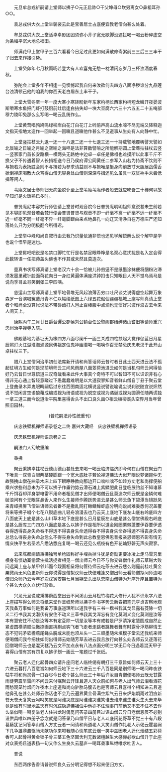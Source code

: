 <!-- { "loadSidebar": true } -->
　　元旦牟总戎祈嗣请上堂师以拂子○元正启祚○干父坤母○坎男离女○鼻祖耳孙○○。

　　袁总戎供大衣上堂举袈裟云此是宝善居士占底便宜教老僧向甚么处着。

　　牟总戎供大衣上堂活卓卓影团团须弥小芥子宽无歇脚没遮拦喝一喝云粉碎虚空为条幅平沉大地总福田。

　　师满花甲上堂甲子三百六看看今日足过此更如何满散修斋粥前三三后三三丰干子归去来作接引势。

　　上堂癸卯年七月秋雨旸若登大有人欢喜鬼无愁一枕清闲忘岁月三杯浊酒度春秋。

　　弥陀会上堂多年不相逢一见懊憾起我自何来汝欲何去四方八面净秽谁分九品莲台浊清顿己他的咱我的你西天老白眉东土丰干子。

　　上堂大雪冬至一年一度大寒小寒转盼新年东家杓柄长西家杓柄短龙鳞开夜晏波斯嚼寒水鱼把门虾打鼓厨前灶后逢白拈失却一块大豆腐六六三十六五五二十五唵部　穆力陵印兔那么么写喝一喝云乱统作么。

　　上堂黄莺唱鹁鸠鸣绿柳岸白花汀白花汀上听鹃声高山流水啼不尽无端又降释迦文指天指地太造作一回举起一回瞋且道瞋他作甚么不见道事从生处有人向静中忙。

　　上堂竖拄杖云九退一还一十八退二还一十七退三还一十持载譬地覆帱譬天譬如北辰喻之日喻之月喻之空喻之海啐是法非算数譬喻之所能解期圆上堂蓦拈拄杖云竖一竖家家门首长安路横一横两头无路绝中边卓一卓任是佛祖也难摸所以此事千斤不换父子不传遇着智人长揖相送今日乃侯府谭公同黄任二参军入山若为持斋不饮则不与揖若为表扬胜会则不与揖若为参求请益则不与揖唯是挺身向前放寸天胆展战儒舌掀倒禅床喝散大众骂得山僧无容身处山僧则深深与揖还见么虽具一双贫衲手未尝低揖等闲人。

　　苇庵文居士参师归无病坐脱讣至上堂苇庵苇庵作者般去就应吃吾三十棒何以故早知灯是火饭熟已多时。

　　普贤庵尼本容梵行师徒请上堂昔时观音院今日普贤庵明明祖师意说甚未生前若见本容即见观音若会梵行便会普贤普贤与观音不即一纤毫不离一纤毫不远一纤毫不近一纤毫不同一纤毫不异一纤毫脚跟由来点地鼻孔一向辽天清净自在万德庄严还知落处么只为分明极翻今所得迟。

　　上堂举中峰和尚自叙行由云我乃识量依通非悟也还见学解悟解么说个解早是学也说个悟早是迷也。

　　上堂觜吧吧说是名禁口脚忙忙行是名禁足眼睁睁是名观心意扰扰是名入定会得此数转语一任把茆盖头佛也不作其或未然且莫造次。

　　童真书状写师真请上堂老汉六十余一恰被儿孙煎逼不是纸墨涂抹便将胭粉沾滞须发墨里藏针脸面荷花向日一身红黄遍体满座洪钟扣击只知眼目人天不觉乌焉马是说向季哥孟哥笑倒张三李四咦。

　　慈运山主写师真请上堂平地骨堆无风起浪薄舌穷口吐尺谈丈说得虚空起舞万象森罗一音演唱冤遭丹青不仁以幅绫纸图上六绿五花倔倔疆疆福城上座写师真请上堂者个和尚全没算帐说法不带唇齿打人岂止百棒腹中点滴也无惯好兴波作浪古去今来人间天上。

　　康熙丙午二月廿日爵台谭公郡侯刘公镇台任公暨阖郡缙绅诸山耆旧等请师重兴忠州治平禅寺入院。

　　佛殿基地为基址天为椽四方八面尽阑千一画三爻成四柱扶起大觉作伽蓝日月星辰照灯火江湖淮海涌源泉佛祖定位鬼神幽潜喝一喝唤作百无禁忌庆忠老汉于此开山卓拄杖三下。

　　腊八上堂僧问治平初创法席新开请和尚答话师云昔时者日此土西天进云法不孤起仗境方生如何是现前境师云三间风雨屋八面芰荷池进云如何是当机句师云问得恰好乃云昔日世尊悟道三叹奇哉看来此件大事真个奇特不可以智知不可以识识非有心得非无心通上智轻意蹉过下愚蠢蠢难明是以大道寂寥知音者鲜山僧自丁丑于聚云堂上登曲录木弄鬼眼睛嗣后过东往西图南适北横说竖说譬说喻说尘说刹说随宜说炽然说不觉闲言空语狼藉成编或视为绮语或视为脱空或视为谲诞或视为圆滑任随两谎独一拿三道三而今说道治平院里喜得舌头不出口良久画○相云植柳溪头空界月当年曾照旧园林。

　　　　　　　　　　(普陀嗣法孙性统重刊)

　　庆忠铁壁机禅师语录卷之二终
嘉兴大藏经　庆忠铁壁机禅师语录


　　庆忠铁壁机禅师语录卷之三

　　嗣法门人幻敏重编

　　秉拂

　　聚云秉拂卓拄杖云德山德山甚处去来喝一喝云临济临济即今何在山僧在聚云门下唯具一双青白眼两茎硬脚跟一个宽大底肚子若论禅道佛法大似开眼说梦诸昆仲无故强拽山僧在曲录木床上四下眼睁睁教向那边开口咄咄咄不如趁方丈老和尚撑便船乘兴求些利息未为不可以拂子作垂钓势云滑石滩上紫鳞肥此日登临展钓丝不知谁慕千斤饵吞却浑身掣电雷不用命者相见僧才出师便喝僧云且莫造次师云既是金鳞何难破浪问有个无眼耳鼻舌人来作么生接师作腾跃势进云是甚么师云鱼下碧潭当镜跃凤来青嶂拂屏飞僧进语师云者番不是撒乱网打鳅鳝鱢虾底分明向说尚难委悉何况盖覆将来等拂子唱个七花八裂底曲儿轻舟浪漫去也乃云天上底地下底左山底右岭底四方八面底天上底是甚么山川草木地下底是甚么日月星辰左山底是甚么僧堂佛殿右岭底是甚么厨库三门四方八面底是甚么以拂子作是相所以道金刚圈栗棘蓬要伊吞要伊透吞得透得丧身失命吞不得透不得丧身失命透得吞不得丧身失命吞得透不得丧身失命总恁么得丧身失命总恁么不得丧身失命到此总教皇恩佛恩普报亲恩师恩齐彰有情无情庆快平生若圣若凡悉沾悉庇复喝一喝云还见么瓶枝有色开花灿野磬无声庆寂寥。

　　云来陈都阃请秉拂独弩单枪固称好手埋兵掉斗犹是奇勋更要冰凌上走马雪刃里横身有惯劫寨偷营生擒活捉者相见一僧出师云今日不与你交锋僧作礼师云草贼大败问远闻上座与某甲邻邦而今觌面相呈将何管待师云吃茶去进云恁么则庭前桂吐黄金粟微雨无风色更新师云你说得是僧拟议师云快便难逢又僧出师云看箭僧拟问师连喝僧归众师乃云今年岁次戊寅安期七月当朔堂头出队忠南山僧特为升座升座且置特为个甚么大众久立伏惟珍重。

　　兴龙元旦说戒秉拂蔚西堂出云不问溪山云月松竹梅花大修行人犹不识永字八法上座描写得么师云将纸来堂作呈纸势师以拂子作书字势云新春把笔元亨贞吉察地观天我备万事如何是我备万事底道理所以道我字有三书一楷书我其戈显露有芟除一切义二行书我其戈潜伏有安住不动义三草书我其戈浑忘有变化莫测义变化莫测是汝等本有慧安住不动是汝等本有定芟除一切是汝等本有戒若是尸罗清净定慧圆成自然止紧虚圆横清顺浊撇捺画直挑剔点钩飞者飞走者走跳者跳舞者舞有时露骨浮筋柳情王态不犯钝矛软檐燕尾蝇头脱或未能也须从头一二三顺墨随朱填模子堂云还我纸来师便喝僧问我今把住如何出得师云始随芳草去进云我且放行向甚么处去师云又逐落花回僧喝师云也是混天毬乃云文不加点永有八法点画分明三学无□今日遇着混天甲子喜得山僧有赏有罚复以拂子划一画云一笔题过千张纸。

　　聚云老人迁化起骨四众请升座问老人临终偈有朝打三千意旨如何师云天上三十六进云暮打八百意旨如何师云地下三十六进云三千八百是同是别师喝一喝问昨夜铁牯牛将和尚灵骨一口吞尽今日收个甚么师云三十年后许汝自肯僧便喝师云既无甘露雨徒劳震旱雷问不问云来付嘱聚云开锋且道人天众前如何与老人出气师云泪看洒花雨愁观笼竹烟问昨夜木上座道和尚向驴胎马腹去也是否师云且喜得个相知进云且道他鼻孔在甚么处师云你话也不会乃云遍界黄金骨满空紫气云日来炉焰炯雨过泪痕新苍天苍天复笑云呵呵笑底是阿谁哭底是阿谁谁哭谁笑谁去谁来谁生谁灭生灭去来毕竟是谁有时里地盖天有时沉踪隐迹佛祖位中他亦不住理事门前他又不去不住不去作么举似喝一喝复举老人住兴龙时偶觅问答录四册目过语山僧云异日老僧忌辰不必别设供具唯以四册子念念就是问答录乃山僧平日与老人斗底闲花野草不觉三十有八段葛藤犹记问答毕山僧入方丈云者一问请和尚道老人大笑山僧作礼老人示偈云瞿昙阙下几争雄鼎鼐驱驰未献功尔来叩我随心快笔底云烟一笑中兹因老人迁化烟结五彩荷香可人起骨得黄金锁子骨三茎五色坚固舍利无数诸檀越生大感仰必欲山僧升于此座对众表扬且道表扬一句又作么生良久云墓庐一喝耳聋事纵绁唯求吐舌人。

　　普说

　　东西两序告香请普说师良久云分明记得想不起来便归方丈。


